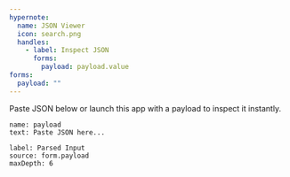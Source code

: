 ```yaml
---
hypernote:
  name: JSON Viewer
  icon: search.png
  handles:
    - label: Inspect JSON
      forms:
        payload: payload.value
forms:
  payload: ""
---
```

Paste JSON below or launch this app with a payload to inspect it instantly.

```input
name: payload
text: Paste JSON here...
```

```json.viewer
label: Parsed Input
source: form.payload
maxDepth: 6
```
